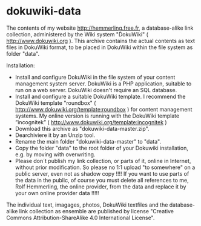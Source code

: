 # dokuwiki-data
The contents of my website http://hemmerling.free.fr, a database-alike link collection, administered by the Wiki system "DokuWiki" ( http://www.dokuwiki.org ). This archive contains the actual contents as text files in DokuWiki format, to be placed in DokuWiki within the file system as folder "data".      

Installation: 
  - Install and configure DokuWiki in the file system of your content management system server. DokuWiki is a PHP application, suitable to run on a web server. DokuWiki doesn't require an SQL database.
  - Install and configure a suitable DokuWiki template. I recommend  the DokuWiki template "roundbox" ( http://www.dokuwiki.org/template:roundbox ) for content management systems. My online version is running with the DokuWiki template  ”incognitek” ( http://www.dokuwiki.org/template:incognitek )
  - Download this archive as "dokuwiki-data-master.zip".
  - Dearchiviere it by an Unzip tool.
  - Rename the main folder "dokuwiki-data-master" to "data".
  - Copy the folder "data" to the root folder of your Dokuwiki installation, e.g. by moving with overwriting.
  - Please don´t publish my link collection, or parts of it, online in Internet, without prior modification. So please no 1:1 upload "to somewhere" on a public server, even not as shadow copy !!!! If you want to use parts of the data in the public, of course you must delete all references to me, Rolf Hemmerling, the online provider, from the data and replace it by your own online provider data !!!!! 

The individual text, imagages, photos, DokuWiki textfiles and the database-alike link collection as ensemble are published by license "Creative Commons Attribution-ShareAlike 4.0 International License". 
